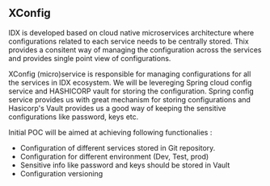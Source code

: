 
## XConfig

IDX is developed based on cloud native microservices architecture where configurations related to each service needs to be centrally stored. Thix provides a consitent way of managing the configuration across the services and provides single point view of configurations.

XConfig (micro)service is responsible for managing configurations for all the services in IDX ecosystem. We will be levereging Spring cloud config service and HASHICORP vault for storing the configuration. Spring config service provides us with great mechanism for storing configurations and Hasicorp's Vault provides us a good way of keeping the sensitive configurations like password, keys etc.

Initial POC will be aimed at achieving following functionalies : 
- Configuration of different services stored in Git repository.
- Configuration for different environment (Dev, Test, prod)
- Sensitive info like password and keys should be stored in Vault
- Configuration versioning
